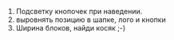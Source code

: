 1) Подсветку кнопочек при наведении.
2) выровнять позицию в шапке, лого и кнопки
3) Ширина блоков, найди косяк ;-)